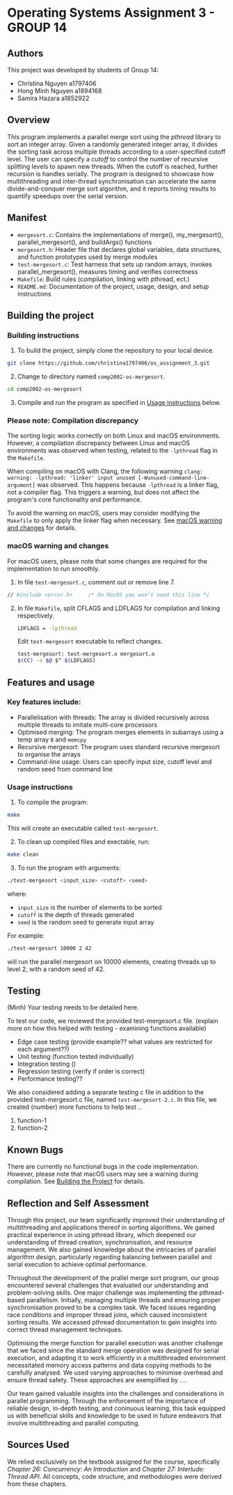 # Operating Systems Assignment 3 - GROUP 14

## Authors

This project was developed by students of Group 14:
- Christina Nguyen a1797406
- Hong Minh Nguyen a1894168
- Samira Hazara a1852922

## Overview

This program implements a parallel merge sort using the *pthread* library to sort an integer array. Given a randomly generated integer array, it divides the sorting task across multiple threads according to a user-specified cutoff level. The user can specify a *cutoff* to control the number of recursive splitting levels to spawn new threads. When the cutoff is reached, further recursion is handles serially. The program is designed to showcase how multithreading and inter-thread synchronisation can accelerate the same divide-and-conquer merge sort algorithm, and it reports timing results to quantify speedups over the serial version.

## Manifest

- `mergesort.c`: Contains the implementations of merge(), my_mergesort(), parallel_mergesort(), and buildArgs() functions
- `mergesort.h`: Header file that declares global variables, data structures, and function prototypes used by merge modules
- `test-mergesort.c`: Test harness that sets up random arrays, invokes parallel_mergesort(), measures timing and verifies correctness
- `Makefile`: Build rules (compilation, linking with pthread, ect.)
- `README.md`: Documentation of the project, usage, design, and setup instructions

## Building the project

### Building instructions
1. To build the project, simply clone the repository to your local device.
```bash
git clone https://github.com/christina1797406/os_assignment_3.git
```
2. Change to directory named `comp2002-os-mergesort`.
```bash
cd comp2002-os-mergesort
```
3. Compile and run the program as specified in [Usage instructions](#usage-instructions) below.

### Please note: Compilation discrepancy
The sorting logic works correctly on both Linux and macOS environments. However, a compilation discrepancy between Linux and macOS environments was observed when testing, related to the `-lpthread` flag in the `Makefile`. 

When compiling on macOS with Clang, the following warning 
`clang: warning: -lpthread: 'linker' input unused [-Wunused-command-line-argument]` was observed. This happens because `-lpthread` is a linker flag, not a compiler flag. This triggers a warning, but does not affect the program's core functionality and performance. 

To avoid the warning on macOS, users may consider modifying the `Makefile` to only apply the linker flag when necessary. See [macOS warning and changes](#macos-warning-and-changes) for details.


### macOS warning and changes 
For macOS users, please note that some changes are required for the implementation to run smoothly.

1. In file `test-mergesort.c`, comment out or remove line 7.
```bash
// #include <error.h>     /* On MacOS you won't need this line */
```

2. In file `Makefile`, split CFLAGS and LDFLAGS for compilation and linking respectively.
    ```bash
    LDFLAGS = -lpthread
    ```

    Edit `test-mergesort` executable to reflect changes.
    ```bash
    test-mergesort: test-mergesort.o mergesort.o
    $(CC) -o $@ $^ $(LDFLAGS)
    ```

## Features and usage

### Key features include:
- Parallelisation with threads: The array is divided recursively across multiple threads to imitate multi-core processors
- Optimised merging: The program merges elements in subarrays using a temp array `B` and `memcpy`
- Recursive mergesort: The program uses standard recursive mergesort to organise the arrays
- Command-line usage: Users can specify input size, cutoff level and random seed from command line

### Usage instructions
1. To compile the program:
```bash
make
```
This will create an executable called `test-mergesort`.

2. To clean up compiled files and exectable, run:
```bash
make clean
```

3. To run the program with arguments:
```bash
./test-mergesort <input_size> <cutoff> <seed>
```
where:
- `input_size` is the number of elements to be sorted
- `cutoff` is the depth of threads generated
- `seed` is the random seed to generate input array


For example: 
```bash
./test-mergesort 10000 2 42
```
will run the parallel mergesort on 10000 elements, creating threads up to level 2, with a random seed of 42.

## Testing

(Minh) Your testing needs to be detailed here.

To test our code, we reviewed the provided test-mergesort.c file. (explain more on how this helped with testing - examining functions available)
- Edge case testing (provide example?? what values are restricted for each argument??) 
- Unit testing (function tested individually)
- Integration testing ()
- Regression testing (verify if order is correct)
- Performance testing??

We also considered adding a separate testing c file in addition to the provided test-mergesort.c file, named `test-mergesort-2.c`.
In this file, we created (number) more functions to help test ..
1. function-1
2. function-2

## Known Bugs

There are currently no functional bugs in the code implementation. However, please note that macOS users may see a warning during compilation. See [Building the Project](#building-the-project) for details.

## Reflection and Self Assessment

Through this project, our team significantly improved their understanding of multithreading and applications thereof in sorting algorithms. We gained practical experience in using pthread library, which deepened our understanding of thread creation, synchronisation, and resource management. We also gained knowledge about the intricacies of parallel algorithm design, particularly regarding balancing between parallel and serial execution to achieve optimal performance. 

Throughout the development of the prallel merge sort program, our group encountered several challenges that evaluated our understanding and problem-solving skills. One major challenge was implementing the pthread-based parallelism. Initially, managing multiple threads and ensuring proper synchronisation proved to be a complex task. We faced issues regarding race conditions and improper thread joins, which caused inconsistent sorting results. We accessed pthread documentation to gain insights into correct thread management techniques. 

Optimising the merge function for parallel execution was another challenge that we faced since the standard merge operation was designed for serial execution, and adapting it to work efficiently in a multithreaded environment necessitated memory access patterns and data copying methods to be carefully analysed. We used varying approaches to minimise overhead and ensure thread safety. These approaches are exemplified by ....

Our team gained valuable insights into the challenges and considerations in parallel programming. Through the enforcement of the importance of reliable design, in-depth testing, and coninuous learning, this task equipped us with beneficial skills and knowledge to be used in future endeavors that involve multithreading and parallel computing.

## Sources Used

We relied exclusively on the textbook assigned for the course, specifically *Chapter 26:  Concurrency: An Introduction* and *Chapter 27: Interlude: Thread API*. All concepts, code structure, and methodologies were derived from these chapters. 
